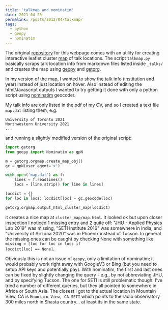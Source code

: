 ```yaml
---
title: 'talkmap and nominatim'
date: 2021-04-25
permalink: /posts/2012/04/talkmap/
tags:
  - python
  - geopy
  - nominatim
---
```


The original [repository](https://github.com/academicpages/academicpages.github.io) for this webpage comes with an utility for creating interactive leaflet cluster [map](/cluster_map/map.html) of talk locations. The script <code>talkmap.py</code> basically scraps talk location info from markdown files listed inside <code>_talks/</code> and creates the map using [geopy](https://geopy.readthedocs.io/en/stable/) and [getorg](https://github.com/getorg/getorg).

In my version of the map, I wanted to show the talk info (institution and year) instead of just location on hover. Also instead of editing the html/Javascript outputs I wanted to try getting it done with only a python script using [nominatim](https://geopy.readthedocs.io/en/stable/#nominatim) geocoder.

My talk info are only listed in the pdf of my CV, and so I created a text file <code>map.dat</code> listing them, e.g.

```
University of Toronto 2021
Northwestern University 2021
...
```
and running a slightly modified version of the original script:

```python
import getorg
from geopy import Nominatim as gpN

m = getorg.orgmap.create_map_obj()
gc = gpN(user_agent='x')

with open('map.dat') as f:
    lines = f.readlines()
    locs = [line.strip() for line in lines]

locdict = {}
for loc in locs: locdict[loc] = gc.geocode(loc)

getorg.orgmap.output_html_cluster_map(locdict)
```
it creates a nice map at <code>cluster_map/map.html</code>. It looked ok but upon closer inspection I noticed 1 missing entry and 2 quite off: "JHU - Applied Physics Lab 2019" was missing, "SETI Institute 2016" was somewhere in India, and "University of Arizona 2020" was in Phoenix instead of Tucson. In general the missing ones can be caught by checking None with something like <code>missing = [loc for loc in locs if locdict[loc] == None]</code>.

Obviously this is not an issue of <code>geopy</code>, only a limitation of nominatim; it would probably work right away with GoogleV3 or Bing (but you need to setup API keys and potentially pay). With nominatim, the first and last ones can be fixed by slightly changing the query - e.g., by not abbreviating JHU, and by specifying Tucson. The one for SETI is still problematic though. I've tried a number of different queries, but they all pointed to somewhere in Africa or South Asia. The closest I got to the actual location in Mountain View, CA is <code>Mountain View, CA  SETI</code> which points to the radio observatory 300 miles north in Shasta country... at least its in the same state.
